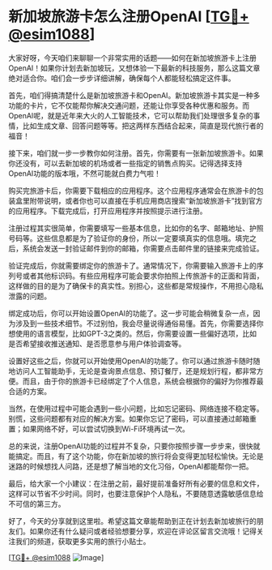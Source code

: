 # 新加坡旅游卡怎么注册OpenAI [[TG💪+ @esim1088](https://t.me/s/esim1088)]

大家好呀，今天咱们来聊聊一个非常实用的话题——如何在新加坡旅游卡上注册OpenAI！如果你计划去新加坡玩，又想体验一下最新的科技服务，那么这篇文章绝对适合你。咱们会一步步详细讲解，确保每个人都能轻松搞定这件事。

首先，咱们得搞清楚什么是新加坡旅游卡和OpenAI。新加坡旅游卡其实是一种多功能的卡片，它不仅能帮你解决交通问题，还能让你享受各种优惠和服务。而OpenAI呢，就是近年来大火的人工智能技术，它可以帮助我们处理很多复杂的事情，比如生成文章、回答问题等等。把这两样东西结合起来，简直是现代旅行者的福音！

接下来，咱们就一步一步教你如何注册。首先，你需要有一张新加坡旅游卡。如果你还没有，可以去新加坡的机场或者一些指定的销售点购买。记得选择支持OpenAI功能的版本哦，不然可能就白费力气啦！

购买完旅游卡后，你需要下载相应的应用程序。这个应用程序通常会在旅游卡的包装盒里附带说明，或者你也可以直接在手机应用商店搜索“新加坡旅游卡”找到官方的应用程序。下载完成后，打开应用程序并按照提示进行注册。

注册过程其实很简单，你需要填写一些基本信息，比如你的名字、邮箱地址、护照号码等。这些信息都是为了验证你的身份，所以一定要填真实的信息哦。填完之后，系统会发送一封验证邮件到你的邮箱，你需要点击邮件里的链接来完成验证。

验证完成后，你就需要绑定你的旅游卡了。通常情况下，你需要输入旅游卡上的序列号或者其他标识码。有些应用程序可能会要求你拍照上传旅游卡的正面和背面，这样做的目的是为了确保卡的真实性。别担心，这些都是常规操作，不用担心隐私泄露的问题。

绑定成功后，你可以开始设置OpenAI的功能了。这一步可能会稍微复杂一点，因为涉及到一些技术细节。不过别怕，我会尽量说得通俗易懂。首先，你需要选择你想使用的语言模型，比如GPT-3之类的。然后，你需要设置一些偏好选项，比如是否希望接收推送通知、是否愿意参与用户体验调查等。

设置好这些之后，你就可以开始使用OpenAI的功能了。你可以通过旅游卡随时随地访问人工智能助手，无论是查询景点信息、预订餐厅，还是规划行程，都非常方便。而且，由于你的旅游卡已经绑定了个人信息，系统会根据你的偏好为你推荐最合适的方案。

当然，在使用过程中可能会遇到一些小问题，比如忘记密码、网络连接不稳定等。别慌，这些问题都有对应的解决方案。如果你忘记了密码，可以直接通过邮箱重置；如果网络不好，可以尝试切换到Wi-Fi环境再试一次。

总的来说，注册OpenAI功能的过程并不复杂，只要你按照步骤一步步来，很快就能搞定。而且，有了这个功能，你在新加坡的旅行将会变得更加轻松愉快。无论是迷路的时候想找人问路，还是想了解当地的文化习俗，OpenAI都能帮你一把。

最后，给大家一个小建议：在注册之前，最好提前准备好所有必要的信息和文件，这样可以节省不少时间。同时，也要注意保护个人隐私，不要随意透露敏感信息给不可信的第三方。

好了，今天的分享就到这里啦。希望这篇文章能帮助到正在计划去新加坡旅行的朋友们。如果你还有什么疑问或者经验想要分享，欢迎在评论区留言交流哦！记得关注我们的频道，获取更多实用的旅行小贴士。

[[TG💪+ @esim1088](https://t.me/s/esim1088) ![Image](https://i.postimg.cc/4NQfJmqS/Snipaste-2025-05-13-00-14-12.png)]